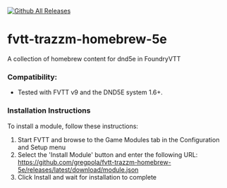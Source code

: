 [![Github All Releases](https://img.shields.io/github/downloads/gregpola/fvtt-trazzm-homebrew-5e/total.svg)]() 
# fvtt-trazzm-homebrew-5e
A collection of homebrew content for dnd5e in FoundryVTT

### Compatibility:
- Tested with FVTT v9 and the DND5E system 1.6+.

### Installation Instructions

To install a module, follow these instructions:

1. Start FVTT and browse to the Game Modules tab in the Configuration and Setup menu
2. Select the 'Install Module' button and enter the following URL: https://github.com/gregpola/fvtt-trazzm-homebrew-5e/releases/latest/download/module.json
3. Click Install and wait for installation to complete 
